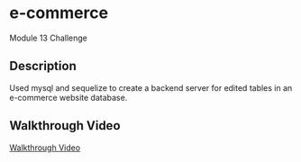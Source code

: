 # e-commerce

Module 13 Challenge

## Description

Used mysql and sequelize to create a backend server for edited tables in an e-commerce website database.

## Walkthrough Video

[Walkthrough Video](https://drive.google.com/file/d/18qaTH6aimNyPmXHUIPyW7yHHzMqZ_ovY/view?usp=sharing)
